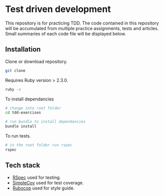 # Test driven development

This repository is for practicing TDD. The code contained in this repository will be accumulated from multiple practice assignments, tests and articles. Small summaries of each code file will be displayed below.

## Installation

Clone or download repository.   

```bash
git clone
```

Requires Ruby version > 2.3.0. 
   
```bash
ruby -v
```

To install dependancies

```bash
# change into root folder
cd tdd-exercises

# run bundle to install dependancies
bundle install
```

To run tests.

```bash
# in the root folder run rspec
rspec
```

## Tech stack

* [RSpec](https://rspec.info/) used for testing.
* [SimpleCov](https://github.com/colszowka/simplecov) used for test coverage. 
* [Rubocop](https://github.com/rubocop-hq/rubocop) used for style guide.
